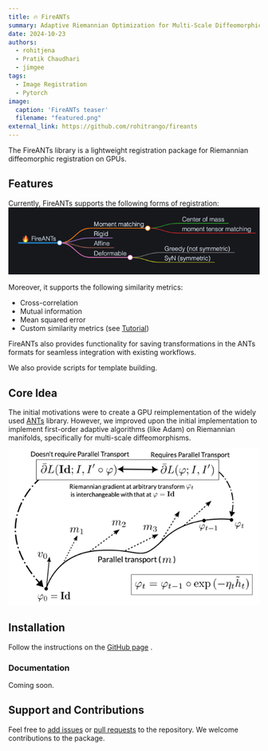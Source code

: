 ```yaml
---
title: 🔥 FireANTs
summary: Adaptive Riemannian Optimization for Multi-Scale Diffeomorphic Registration
date: 2024-10-23
authors:
  - rohitjena
  - Pratik Chaudhari
  - jimgee
tags:
  - Image Registration
  - Pytorch
image:
  caption: 'FireANTs teaser'
  filename: "featured.png"
external_link: https://github.com/rohitrango/fireants
---
```


The FireANTs library is a lightweight registration package for Riemannian diffeomorphic registration on GPUs.

## Features

Currently, FireANTs supports the following forms of registration:
![Registration types](fireants_features.png)

Moreover, it supports the following similarity metrics:
- Cross-correlation
- Mutual information
- Mean squared error
- Custom similarity metrics (see [Tutorial](https://github.com/rohitrango/FireANTs/blob/fireants/tutorials/%5BTutorial%202%5D%20Custom%20loss%20functions.ipynb))

FireANTs also provides functionality for saving transformations in the ANTs formats for seamless integration with existing workflows.

We also provide scripts for template building.

## Core Idea

The initial motivations were to create a GPU reimplementation of the widely used [ANTs](https://github.com/ANTsX/ANTs) library. 
However, we improved upon the initial implementation to implement first-order adaptive algorithms (like Adam) on Riemannian manifolds, specifically for multi-scale diffeomorphisms.

![Rie](rie.png)

<!-- You can use this markmap directly but it has some scrolling issue, I just screenshotted it into an image -->
<!-- ```markmap {height="200px"}
- 🔥 FireANTs
  - Moment matching 
    - Center of mass
    - moment tensor matching
  - Rigid
  - Affine
  - Deformable
    - Greedy (not symmetric)
    - SyN (symmetric)
``` -->

## Installation 

Follow the instructions on the [GitHub page](https://github.com/rohitrango/FireANTs) . 

### Documentation

Coming soon.

## Support and Contributions

Feel free to [add issues](https://github.com/rohitrango/fireants/issues/new) or [pull requests](https://github.com/rohitrango/fireants/compare) to the repository. We welcome contributions to the package.